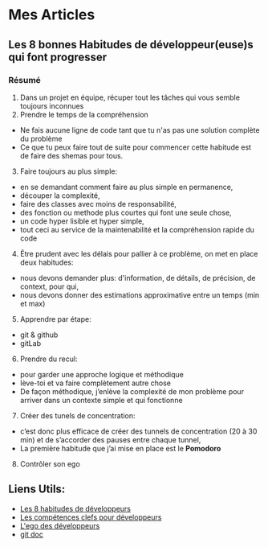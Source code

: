 # Mes Articles

## Les 8 bonnes Habitudes de développeur(euse)s qui font progresser
### Résumé
1. Dans un projet en équipe, récuper tout les tâches qui vous semble toujours inconnues
2. Prendre le temps de la compréhension
*   Ne fais aucune ligne de code tant que tu n'as pas une solution complète du problème
*   Ce que tu peux faire tout de suite pour commencer cette habitude est de faire des shemas pour tous.  
3. Faire toujours au plus simple:
*    en se demandant comment faire au plus simple en permanence,
*	 découper la complexité,
*	 faire des classes avec moins de responsabilité,
*    des fonction ou methode plus courtes qui font une seule chose,
*	 un code hyper lisible et hyper simple,
*	 tout ceci au service de la maintenabilité et la compréhension rapide du code
4. Être prudent avec les délais
	pour pallier à ce problème, on met en place deux habitudes:
*   nous devons demander plus: d'information, de détails, de précision, de context, pour qui,
*   nous devons donner des estimations approximative entre un temps (min et max) 
5. Apprendre par étape:
*   git & github
*   gitLab
6. Prendre du recul:
*    pour garder une approche logique et méthodique
*    lève-toi et va faire complètement autre chose
*    De façon méthodique, j’enlève la complexité 
	 de mon problème pour arriver dans un contexte 
	 simple et qui fonctionne
7. Créer des tunels de concentration:
*   c’est donc plus efficace de créer des tunnels de concentration (20 à 30 min) 
	et de s’accorder des pauses entre chaque tunnel,
*   La première habitude que j’ai mise en place est le **Pomodoro**
8. Contrôler son ego

## Liens Utils:
* <a href="https://www.jesuisundev.com/8-habitudes-de-developpeurs//">Les 8 habitudes de développeurs</a>
* <a href="https://www.jesuisundev.com/competences-clefs-pour-developpeurs/">Les compétences clefs pour développeurs</a>
* <a href="https://www.jesuisundev.com/ego-des-developpeurs/">L'ego des développeurs</a>
* <a href="https://git-scm.com/doc">git doc</a>
